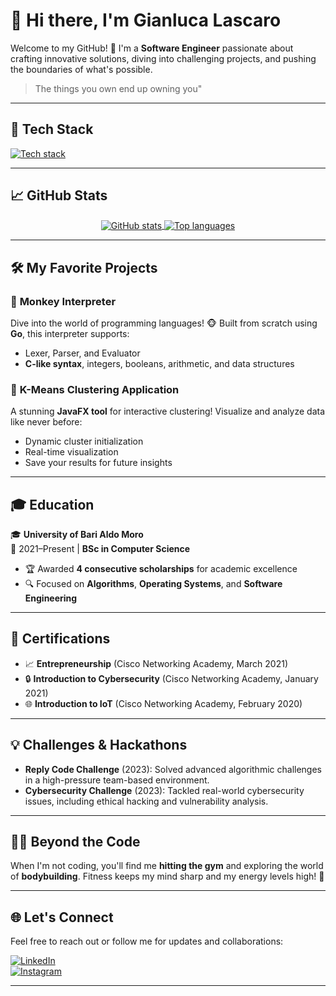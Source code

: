 # 👋 Hi there, I'm Gianluca Lascaro

Welcome to my GitHub! 🚀 I'm a **Software Engineer** passionate about crafting innovative solutions, diving into challenging projects, and pushing the boundaries of what's possible. 

> The things you own end up owning you"

---

## 🚀 Tech Stack
<a href="https://github.com/tandpfun/skill-icons">
  <img align="center" src="https://skillicons.dev/icons?i=java,python,go,cpp,git,github&theme=dark" alt="Tech stack" />
</a>

---

## 📈 GitHub Stats
<div align="center">
  <a href="https://github.com/anuraghazra/github-readme-stats">
    <img align="center" src="https://github-readme-stats.vercel.app/api?username=byluca&theme=tokyonight" alt="GitHub stats" />
  </a>
  <a href="https://github.com/anuraghazra/anuraghazra.github.io">
    <img align="center" src="https://github-readme-stats.vercel.app/api/top-langs/?username=byluca&layout=compact&theme=tokyonight" alt="Top languages" />
  </a>
</div>

---

## 🛠️ My Favorite Projects

### 🐒 **Monkey Interpreter**

Dive into the world of programming languages! 🐵 Built from scratch using **Go**, this interpreter supports:
- Lexer, Parser, and Evaluator
- **C-like syntax**, integers, booleans, arithmetic, and data structures

### 🌟 **K-Means Clustering Application**

A stunning **JavaFX tool** for interactive clustering! Visualize and analyze data like never before:
- Dynamic cluster initialization
- Real-time visualization
- Save your results for future insights

---

## 🎓 Education

🎓 **University of Bari Aldo Moro**  
📅 2021–Present | **BSc in Computer Science**  
- 🏆 Awarded **4 consecutive scholarships** for academic excellence
- 🔍 Focused on **Algorithms**, **Operating Systems**, and **Software Engineering**

---

## 📜 Certifications

- 📈 **Entrepreneurship** (Cisco Networking Academy, March 2021)
- 🔒 **Introduction to Cybersecurity** (Cisco Networking Academy, January 2021)
- 🌐 **Introduction to IoT** (Cisco Networking Academy, February 2020)

---

## 💡 Challenges & Hackathons

- **Reply Code Challenge** (2023): Solved advanced algorithmic challenges in a high-pressure team-based environment.
- **Cybersecurity Challenge** (2023): Tackled real-world cybersecurity issues, including ethical hacking and vulnerability analysis.

---

## 🏋️‍♂️ Beyond the Code

When I'm not coding, you'll find me **hitting the gym** and exploring the world of **bodybuilding**. Fitness keeps my mind sharp and my energy levels high! 💪

---

## 🌐 Let's Connect

Feel free to reach out or follow me for updates and collaborations:

[![LinkedIn](https://img.shields.io/badge/LinkedIn-Connect-blue?style=flat-square&logo=linkedin)](https://www.linkedin.com/in/gianluca-lascaro-68567b1b8/)  
[![Instagram](https://img.shields.io/badge/Instagram-Follow-purple?style=flat-square&logo=instagram)](https://www.instagram.com/gianluca.lascaro/)

---
